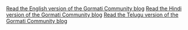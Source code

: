 

[Read the English version of the Gormati Community 
blog](posts/gormati_blog_en.html)
[Read the Hindi version of the Gormati Community 
blog](posts/gormati_blog_hi.html)
[Read the Telugu version of the Gormati Community 
blog](posts/gormati_blog_te.html)

